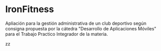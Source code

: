 # IronFitness
Apliación para la gestión administrativa de un club deportivo según consigna propuesta por la cátedra "Desarrollo de Aplicaciones Móviles" para el Trabajo Practico Integrador de la materia.



zz
